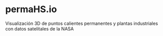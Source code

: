 # permaHS.io
Visualización 3D de puntos calientes permanentes y plantas industriales con datos satelitales de la NASA
